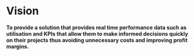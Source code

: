 # Vision
**To provide a solution that provides real time performance data such as utilisation and KPIs that allow them to make informed decisions quickly on their projects thus avoiding unnecessary costs and improving profit margins.**